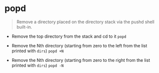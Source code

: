 # popd
> Remove a directory placed on the directory stack via the pushd shell built-in.

- Remove the top directory from the stack and cd to it
`popd`

- Remove the Nth directory (starting from zero to the left from the list printed with `dirs`)
`popd +N`

- Remove the Nth directory (starting from zero to the right from the list printed with `dirs`)
`popd -N`
